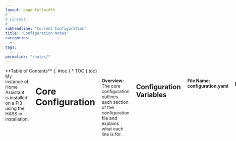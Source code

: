 ```yaml
---
layout: page-fullwidth
#
# Content
#
subheadline: "Current Configuration"
title: "Configuration Notes"
categories:
  -
tags:
  -
permalink: "/notes/"
---
```

<div class="row">
<div class="medium-4 medium-push-8 columns" markdown="1">
<div class="panel radius" markdown="1">
**Table of Contents**
{: #toc }
*  TOC
{:toc}
</div>
</div><!-- /.medium-4.columns -->
<div class="medium-8 medium-pull-4 columns" markdown="1">
My instance of Home Assistant is installed on a Pi3 using the HASS.io installation.

# Core Configuration

**Overview:** The core configuration outlines each section of the configuration file and explains what each line is for.
## Configuration Variables

**File Name: configuration.yaml**

### **homeassistant**:

- **name:** the name of our home for this instance of HASS.io.
- **latitude / longitude:** the mapped location of our instance of HASS.io.
- **elevation:** the elevation at home base.
- **unit_system:** imperial (English as opposed to Metric)
- **time_zone:** the time zone of the home base instance of HASS.io
- **customize**: !include customize.yaml.

### **config**:  
Enables the configuration panel in the front end UI (User Interface.)

### **cloud**:  
Adds an additional configuration panel for the Home Assistant Cloud service to the configuration panel in the UI.

### **http**:
Enables the web interface for working with HASS.io.

- **api_passowrd:** The main password for your instance of Home Assistant.
- **cors_allowed_origins:** I honestly have no idea why this is enabled.
- **base_url:** The URL where we are found on the internet.
- **ssl_certificate**: !secret
- **ssl_key:** !secret

### **updater**:
Enables the ability for HA to check for updates.

### **discovery**:
For devices that are supported, this enables auto discovery of those devices.

### **history**:
Enables the ability to track state change history over time.

### **sun**:
Turns on the sun tracking.

### **map**:
Turns on a map in the front end that shows you where tracked devices are.

### **tts**:
Text to speech configuration.

~~~
  - platform: google
    cache: false
    cache_dir: /tmp/tts
    time_memory: 300
  - platform: marytts
    host: 'localhost'
    port: 59125
    codec: 'wav'
    voice: 'cmu-slt-hsmm'
    language: 'en-US'
  - platform: amazon_polly
    aws_access_key_id: !secret
    aws_secret_access_key: !secret
~~~~

## Include Folders

### Automations

**automation**: !include_dir_merge_list automation/  

### Sensors

#### [Binary Sensors](./binary-sensors/)




</div><!-- /.medium-8.columns -->
</div><!-- /.row -->
